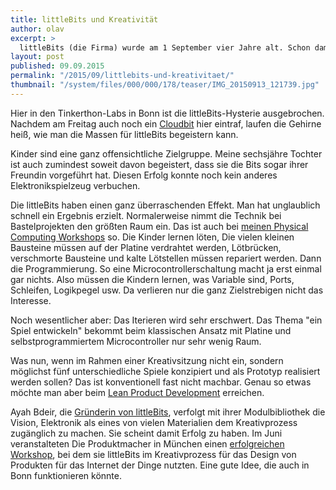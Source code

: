 ```yaml
---
title: littleBits und Kreativität
author: olav
excerpt: >
  littleBits (die Firma) wurde am 1 September vier Jahre alt. Schon damals in 2011 war ich auf der Suche nach modularen Sets für meine Physical Computing Workshops. Es wird also höchste Zeit, Einsatzmöglichkeiten dieses genialen Modulsystems in Workshops und im Design physischer Produkte näher zu beleuchten.
layout: post
published: 09.09.2015
permalink: "/2015/09/littlebits-und-kreativitaet/"
thumbnail: "/system/files/000/000/178/teaser/IMG_20150913_121739.jpg"
---
```

Hier in den Tinkerthon-Labs in Bonn ist die littleBits-Hysterie ausgebrochen. Nachdem am Freitag auch noch ein <a href="http://littlebits.cc/cloudstart">Cloudbit</a> hier eintraf, laufen die Gehirne heiß, wie man die Massen für littleBits begeistern kann.

Kinder sind eine ganz offensichtliche Zielgruppe. Meine sechsjähre Tochter ist auch zumindest soweit davon begeistert, dass sie die Bits sogar ihrer Freundin vorgeführt hat. Diesen Erfolg konnte noch kein anderes Elektronikspielzeug verbuchen.

Die littleBits haben einen ganz überraschenden Effekt. Man hat unglaublich schnell ein Ergebnis erzielt. Normalerweise nimmt die Technik bei Bastelprojekten den größten Raum ein. Das ist auch bei [meinen Physical Computing Workshops](http://www.deutsches-museum.de/bonn/information/fuer-kinder-und-schulen/die-kleine-eule-pfiffikus/workshops/der-heisse-draht/) so. Die Kinder lernen löten, Die vielen kleinen Bausteine müssen auf der Platine verdrahtet werden, Lötbrücken, verschmorte Bausteine und kalte Lötstellen müssen repariert werden. Dann die Programmierung. So eine Microcontrollerschaltung macht ja erst einmal gar nichts. Also müssen die Kindern lernen, was Variable sind, Ports, Schleifen, Logikpegel usw. Da verlieren nur die ganz Zielstrebigen nicht das Interesse.     

Noch wesentlicher aber: Das Iterieren wird sehr erschwert. Das Thema "ein Spiel entwickeln" bekommt beim klassischen Ansatz mit Platine und selbstprogrammiertem Microcontroller nur sehr wenig Raum.

Was nun, wenn im Rahmen einer Kreativsitzung nicht ein, sondern möglichst fünf unterschiedliche Spiele konzipiert und als Prototyp realisiert werden sollen? Das ist konventionell fast nicht machbar. Genau so etwas möchte man aber beim [Lean Product Development](http://theleanstartup.com/principles) erreichen.

Ayah Bdeir, die [Gründerin von littleBits](http://littlebits.cc/bio), verfolgt mit ihrer Modulbibliothek die Vision, Elektronik als eines von vielen Materialien dem Kreativprozess zugänglich zu machen. Sie scheint damit Erfolg zu haben. Im Juni veranstalteten Die Produktmacher in München einen [erfolgreichen Workshop](http://bits-n-beatz.de/), bei dem sie littleBits im Kreativprozess für das Design von Produkten für das Internet der Dinge nutzten. Eine gute Idee, die auch in Bonn funktionieren könnte.
